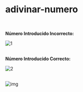 # adivinar-numero
<br>

**Número Introducido Incorrecto:**

![1](https://github.com/user-attachments/assets/375e0089-ae85-4bf6-8f55-4dda35d642d1)
<br>
<br>

**Número Introducido Correcto:**

![2](https://github.com/user-attachments/assets/626f8a36-82dd-4042-8265-fd2b87c27ca3)
<br>
<br>

![img](https://github.com/user-attachments/assets/574ee577-9615-4fb7-9bf7-80a897e1d67d)
